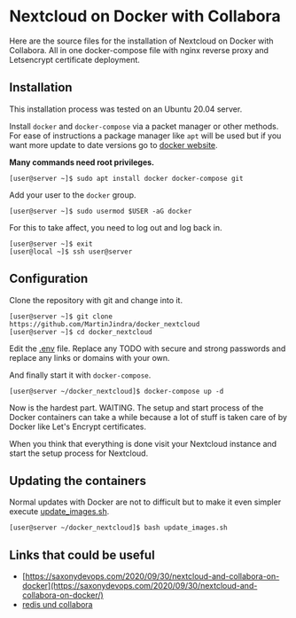 # Nextcloud on Docker with Collabora

Here are the source files for the installation of Nextcloud on Docker with Collabora.
All in one docker-compose file with nginx reverse proxy and Letsencrypt certificate deployment.

## Installation

This installation process was tested on an Ubuntu 20.04 server.

Install `docker` and `docker-compose` via a packet manager or other methods.
For ease of instructions a package manager like `apt` will be used but if you want more update to date versions go to [docker website](https://docs.docker.com/compose/install/).

**Many commands need root privileges.**

```
[user@server ~]$ sudo apt install docker docker-compose git
```

Add your user to the `docker` group.

```
[user@server ~]$ sudo usermod $USER -aG docker
```

For this to take affect, you need to log out and log back in.

```
[user@server ~]$ exit
[user@local ~]$ ssh user@server
```

## Configuration

Clone the repository with git and change into it.

```
[user@server ~]$ git clone https://github.com/MartinJindra/docker_nextcloud
[user@server ~]$ cd docker_nextcloud
```

Edit the [.env](.env) file. Replace any TODO with secure and strong passwords and replace any links or domains with your own. 

And finally start it with `docker-compose`.

```
[user@server ~/docker_nextcloud]$ docker-compose up -d
```

Now is the hardest part. WAITING.
The setup and start process of the Docker containers can take a while because a lot of stuff is taken care of by Docker like Let's Encrypt certificates.

When you think that everything is done visit your Nextcloud instance and start the setup process for Nextcloud.

## Updating the containers

Normal updates with Docker are not to difficult but to make it even simpler execute [update_images.sh](update_images.sh).

```
[user@server ~/docker_nextcloud]$ bash update_images.sh
```

## Links that could be useful

+ [https://saxonydevops.com/2020/09/30/nextcloud-and-collabora-on-docker](https://saxonydevops.com/2020/09/30/nextcloud-and-collabora-on-docker/)
+ [redis und collabora](https://github.com/SnowMB/nextcloud)
